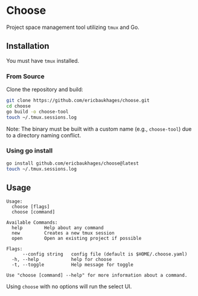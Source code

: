 # Choose

Project space management tool utilizing `tmux` and Go.

## Installation

You must have `tmux` installed.

### From Source

Clone the repository and build:

```bash
git clone https://github.com/ericbaukhages/choose.git
cd choose
go build -o choose-tool
touch ~/.tmux.sessions.log
```

Note: The binary must be built with a custom name (e.g., `choose-tool`) due to a directory naming conflict.

### Using go install

```bash
go install github.com/ericbaukhages/choose@latest
touch ~/.tmux.sessions.log
```

## Usage

```
Usage:
  choose [flags]
  choose [command]

Available Commands:
  help        Help about any command
  new         Creates a new tmux session
  open        Open an existing project if possible

Flags:
      --config string   config file (default is $HOME/.choose.yaml)
  -h, --help            help for choose
  -t, --toggle          Help message for toggle

Use "choose [command] --help" for more information about a command.
```

Using `choose` with no options will run the select UI.

